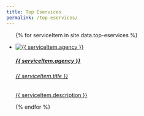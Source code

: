 ```yaml
---
title: Top Eservices
permalink: /top-eservices/
---
```


<div class="list-container">
<ul class="vertical-list">
  
  {% for serviceItem in site.data.top-eservices %}
  
  <li class="list-item">
    <a href="{{ serviceItem.url }}">
      <div class="list-item">
        <img src="{{ serviceItem.image-url }}" alt="{{ serviceItem.agency }}" />
      </div>
      <div class="list-item-text">
        <h5>{{ serviceItem.agency }}</h5>
        <h6>{{ serviceItem.title }}</h6>
        <p>{{ serviceItem.description }}</p>
      </div>
    </a>
  </li>
           
  {% endfor %}
  
</ul>
</div>

